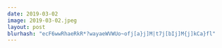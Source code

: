 ```yaml
---
date: 2019-03-02
image: 2019-03-02.jpeg
layout: post
blurhash: "ecF6wwRhaeRkR*?wayaeWVWUo~ofj[a}j]M|t7j[bIj]M{j]kCa}fl"
---
```



